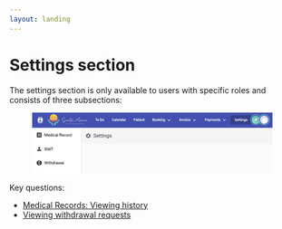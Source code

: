 ```yaml
---
layout: landing
---
```


# Settings section

The settings section is only available to users with specific roles and consists of three subsections:

<figure><img src="../../../.gitbook/assets/image (10).png" alt=""><figcaption></figcaption></figure>

Key questions:

* [Medical Records: Viewing history](viewing-histories.md)
* [Viewing withdrawal requests](viewing-withdrawal-requests.md)
